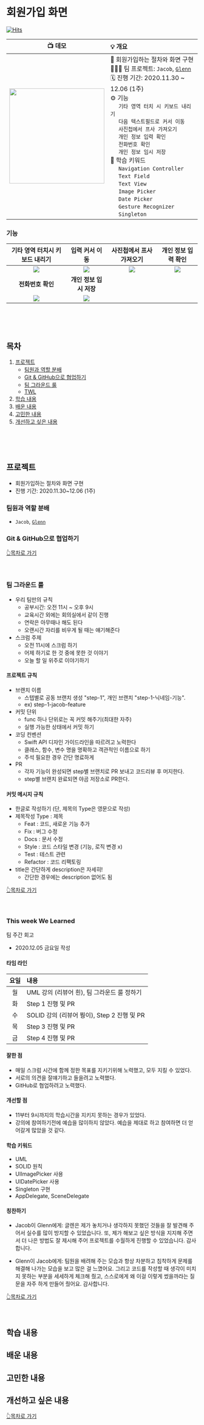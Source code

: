 # 회원가입 화면
<!-- 뱃지 라인 -->
[![Hits](https://hits.seeyoufarm.com/api/count/incr/badge.svg?url=https%3A%2F%2Fgithub.com%2FKyungminLeeDev%2FiOS_SignUp_Flow&count_bg=%2379C83D&title_bg=%23555555&icon=&icon_color=%23E7E7E7&title=hits&edge_flat=false)](https://hits.seeyoufarm.com)

| 📺 데모 | 💡 개요 |
| :-: | :- |
| <img src = ./Images/SignUpFlow_Demo.gif width="250px"> | 🚀 회원가입하는 절차와 화면 구현 <br> 🧑🏻‍💻 팀 프로젝트: `Jacob`, [`Glenn`](https://github.com/iluxsm) <br> 🗓 진행 기간: 2020.11.30 ~ 12.06 (1주) <br> ⚙️ 기능 <br> &nbsp;&nbsp;&nbsp;&nbsp; `기타 영역 터치 시 키보드 내리기` <br> &nbsp;&nbsp;&nbsp;&nbsp; `다음 텍스트필드로 커서 이동` <br> &nbsp;&nbsp;&nbsp;&nbsp; `사진첩에서 프사 가져오기` <br> &nbsp;&nbsp;&nbsp;&nbsp; `개인 정보 입력 확인` <br> &nbsp;&nbsp;&nbsp;&nbsp; `전화번호 확인` <br> &nbsp;&nbsp;&nbsp;&nbsp; `개인 정보 임시 저장` <br> 📝 학습 키워드 <br> &nbsp;&nbsp;&nbsp;&nbsp; `Navigation Controller` <br> &nbsp;&nbsp;&nbsp;&nbsp; `Text Field` <br> &nbsp;&nbsp;&nbsp;&nbsp; `Text View` <br> &nbsp;&nbsp;&nbsp;&nbsp; `Image Picker` <br> &nbsp;&nbsp;&nbsp;&nbsp; `Date Picker` <br> &nbsp;&nbsp;&nbsp;&nbsp; `Gesture Recognizer` <br> &nbsp;&nbsp;&nbsp;&nbsp; `Singleton` |

### 기능

| 기타 영역 터치시 키보드 내리기 | 입력 커서 이동 | 사진첩에서 프사 가져오기 | 개인 정보 입력 확인 |
| :-: | :-: | :-: | :-: | 
| ![](./Images/SignUpFlow_HideKeyboard.gif) | ![](./Images/SignUpFlow_MoveKeyboard.gif) | ![](./Images/SignUpFlow_SelectPhoto.gif) | ![](./Images/SignUpFlow_CheckInfo.gif) |
| **전화번호 확인** | **개인 정보 입시 저장** |
| ![](./Images/SignUpFlow_CheckPhoneNumber.gif) | ![](./Images/SignUpFlow_SaveTempData.gif) |

<br><br><br>

## 목차

1. [프로젝트](#프로젝트)
    - [팀원과 역할 분배](#팀원과-역할-분배)
    - [Git & GitHub으로 협업하기](#Git--GitHub으로-협업하기)
    - [팀 그라운드 룰](#팀-그라운드-룰)
    - [TWL](#This-week-We-Learned)
2. [학습 내용](#1-학습-내용)
3. [배운 내용](#2-배운-내용)
4. [고민한 내용](#3-고민한-내용)
5. [개선하고 싶은 내용](#4-개선하고-싶은-내용)

<br><br><br>


## 프로젝트

- 회원가입하는 절차와 화면 구현
- 진행 기간: 2020.11.30~12.06 (1주)

### 팀원과 역할 분배

- `Jacob`, [`Glenn`](https://github.com/iluxsm)

### Git & GitHub으로 협업하기

[👆목차로 가기](#목차)
<br><br><br>

### 팀 그라운드 룰

- 우리 팀만의 규칙
    - 공부시간: 오전 11시 ~ 오후 9시
    - 교육시간 외에는 회의실에서 같이 진행
    - 연락은 아무때나 해도 된다
    - 오랜시간 자리를 비우게 될 때는 얘기해준다
- 스크럼 주제
    - 오전 11시에 스크럼 하기
    - 어제 하기로 한 것 중에 못한 것 이야기
    - 오늘 할 일 위주로 이야기하기

#### 프로젝트 규칙

- 브랜치 이름
    - 스텝별로 공동 브랜치 생성 "step-1", 개인 브랜치 "step-1-닉네임-기능". 
    - ex) step-1-jacob-feature
- 커밋 단위
    - func 하나 단위로는 꼭 커밋 해주기(최대한 자주)
    - 실행 가능한 상태에서 커밋 하기
- 코딩 컨벤션
    - Swift API 디자인 가이드라인을 따르려고 노력한다
    - 클래스, 함수, 변수 명을 명확하고 객관적인 이름으로 하기
    - 주석 필요한 경우 간단 명료하게
- PR
    - 각자 기능이 완성되면 step별 브랜치로 PR 보내고 코드리뷰 후 머지한다. 
    - step별 브랜치 완료되면 야곰 저장소로 PR한다.

#### 커밋 메시지 규칙

- 한글로 작성하기 (단, 제목의 Type은 영문으로 작성)
- 제목작성 Type : 제목
    - Feat : 코드, 새로운 기능 추가
    - Fix : 버그 수정
    - Docs : 문서 수정
    - Style : 코드 스타일 변경 (기능, 로직 변경 x)
    - Test : 테스트 관련
    - Refactor : 코드 리팩토링
- title은 간단하게 description은 자세히! 
    - 간단한 경우에는 description 없어도 됨



[👆목차로 가기](#목차)
<br><br><br>

### This week We Learned

팀 주간 회고
- 2020.12.05 금요일 작성

#### 타임 라인

| 요일 | 내용 | 
| :--: | :--- |
| 월   | UML 강의 (리뷰어 흰), 팀 그라운드 룰 정하기 |
| 화   | Step 1 진행 및 PR |
| 수   | SOLID 강의 (리뷰어 붱이), Step 2 진행 및 PR |
| 목   | Step 3 진행 및 PR |
| 금   | Step 4 진행 및 PR |

#### 잘한 점 

- 매일 스크럼 시간에 함께 정한 목표를 지키기위해 노력했고, 모두 지킬 수 있었다.
- 서로의 의견을 잘얘기하고 들을려고 노력했다.
- GitHub로 협업하려고 노력했다.

#### 개선할 점 

- 11부터 9시까지의 학습시간을 지키지 못하는 경우가 있었다.
- 강의에 참여하기전에 예습을 많이하지 않았다. 예습을 제대로 하고 참여하면 더 얻어갈게 많았을 것 같다.

#### 학습 키워드

- UML
- SOLID 원칙
- UIImagePicker 사용
- UIDatePicker 사용
- Singleton 구현
- AppDelegate, SceneDelegate

#### 칭찬하기

- Jacob이 Glenn에게: 글렌은 제가 놓치거나 생각하지 못했던 것들을 잘 발견해 주어서 실수를 많이 방지할 수 있었습니다. 또, 제가 해보고 싶은 방식을 지지해 주면서 더 나은 방법도 잘 제시해 주어 프로젝트를 수월하게 진행할 수 있었습니다. 감사합니다.

- Glenn이 Jacob에게: 팀원을 배려해 주는 모습과 항상 차분하고 침착하게 문제를 해결해 나가는 모습을 보고 많은 걸 느꼈어요. 그리고 코드를 작성할 때 생각이 미치지 못하는 부분을 세세하게 체크해 줬고, 스스로에게 왜 이걸 이렇게 썼을까라는 질문을 자주 하게 만들어 줬어요. 감사합니다.



[👆목차로 가기](#목차)
<br><br><br>

## 학습 내용


## 배운 내용


## 고민한 내용


## 개선하고 싶은 내용



[👆목차로 가기](#목차)
<br><br><br>